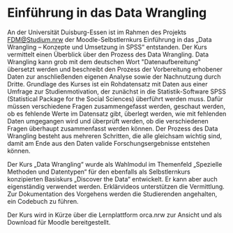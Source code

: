 
# Einführung in das Data Wrangling

An der Universität Duisburg-Essen ist im Rahmen des Projekts FDM@Studium.nrw der Moodle-Selbstlernkurs Einführung in das „Data Wrangling – Konzepte und Umsetzung in SPSS“ entstanden. 
Der Kurs vermittelt einen Überblick über den Prozess des Data Wrangling. Data Wrangling kann grob mit dem deutschen Wort "Datenaufbereitung" übersetzt werden und beschreibt den Prozess der Vorbereitung erhobener Daten zur anschließenden eigenen Analyse sowie der Nachnutzung durch Dritte. Grundlage des Kurses ist ein Rohdatensatz mit Daten aus einer Umfrage zur Studienmotivation, der zunächst in die Statistik-Software SPSS (Statistical Package for the Social Sciences) überführt werden muss. 
Dafür müssen verschiedene Fragen zusammengefasst werden, geschaut werden, ob es fehlende Werte im Datensatz gibt, überlegt werden, wie mit fehlenden Daten umgegangen wird und überprüft werden, ob die verschiedenen Fragen überhaupt zusammenfasst werden können. Der Prozess des Data Wrangling besteht aus mehreren Schritten, die alle gleichsam wichtig sind, damit am Ende aus den Daten valide Forschungsergebnisse entstehen können.



Der Kurs „Data Wrangling“ wurde als Wahlmodul im Themenfeld „Spezielle Methoden und Datentypen“ für den ebenfalls als Selbstlernkurs konzipierten Basiskurs „Discover the Data“ entwickelt. Er kann aber auch eigenständig verwendet werden. 
Erklärvideos unterstützen die Vermittlung. 
Zur Dokumentation des Vorgehens werden die Studierenden angehalten, ein Codebuch zu führen. 

Der Kurs wird in Kürze über die Lernplattform orca.nrw zur Ansicht und als Download für Moodle bereitgestellt.  

